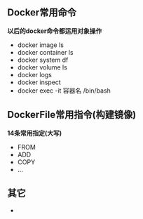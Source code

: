 ## Docker常用命令

**以后的docker命令都运用对象操作**

- docker image ls
- docker container ls
- docker system df
- docker volume ls
- docker logs 
- docker inspect
- docker exec -it 容器名 /bin/bash

## DockerFile常用指令(构建镜像)

**14条常用指定(大写)**

- FROM
- ADD
- COPY
- ...

## 其它

- 
